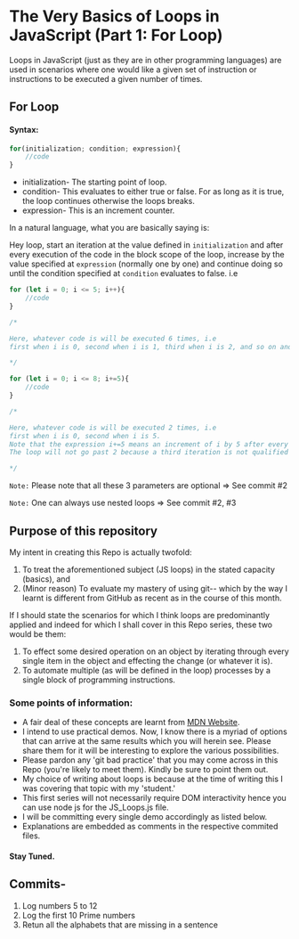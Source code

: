 # The Very Basics of Loops in JavaScript (Part 1: For Loop)

Loops in JavaScript (just as they are in other programming languages) are used in scenarios where one would like a given set of instruction or instructions to be executed a given number of times.

## For Loop
#### Syntax:

```javascript
for(initialization; condition; expression){
    //code
}
```

- initialization- The starting point of loop.
- condition- This evaluates to either true or false. For as long as it is true, the loop continues otherwise the loops breaks.
- expression- This is an increment counter.

In a natural language, what you are basically saying is:

Hey loop, start an iteration at the value defined in `initialization` and after every execution of the code in the block scope of the loop, increase by the value specified at `expression` (normally one by one) and continue doing so until the condition specified at `condition` evaluates to false. i.e

```javascript
for (let i = 0; i <= 5; i++){
    //code
}

/*

Here, whatever code is will be executed 6 times, i.e 
first when i is 0, second when i is 1, third when i is 2, and so on and so forth

*/

for (let i = 0; i <= 8; i+=5){
    //code
}

/*

Here, whatever code is will be executed 2 times, i.e 
first when i is 0, second when i is 5.
Note that the expression i+=5 means an increment of i by 5 after every iteration
The loop will not go past 2 because a third iteration is not qualified by the stated condition 

*/
```

`Note:` Please note that all these 3 parameters are optional => See commit #2

`Note:` One can always use nested loops => See commit #2, #3



## Purpose of this repository

My intent in creating this Repo is actually twofold:
1. To treat the aforementioned subject (JS loops) in the stated capacity (basics), and
2. (Minor reason) To evaluate my mastery of using git-- which by the way I learnt is different from GitHub as recent as in the course of this month.

If I should state the scenarios for which I think loops are predominantly applied and indeed for which I shall cover in this Repo series, these two would be them:
1. To effect some desired operation on an object by iterating through every single item in the object and effecting the change (or whatever it is).
2. To automate multiple (as will be defined in the loop) processes by a single block of programming instructions.

### Some points of information:
- A fair deal of these concepts are learnt from [MDN Website](https://developer.mozilla.org/en-US/docs/Web/JavaScript).
- I intend to use practical demos. Now, I know there is a myriad of options that can arrive at the same results which you will herein see. Please share them for it will be interesting to explore the various possibilities.
- Please pardon any 'git bad practice' that you may come across in this Repo (you're likely to meet them). Kindly be sure to point them out.
- My choice of writing about loops is because at the time of writing this I was covering that topic with my 'student.'
- This first series will not necessarily require DOM interactivity hence you can use node js for the JS_Loops.js file.
- I will be committing every single demo accordingly as listed below.
- Explanations are embedded as comments in the respective commited files.


#### Stay Tuned.



## Commits-
1. Log numbers 5 to 12
2. Log the first 10 Prime numbers
3. Retun all the alphabets that are missing in a sentence